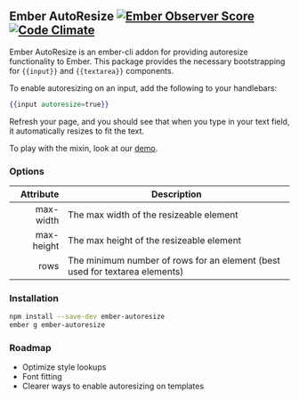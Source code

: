 ## Ember AutoResize [![Ember Observer Score](http://emberobserver.com/badges/ember-autoresize.svg)](http://emberobserver.com/addons/ember-autoresize) [![Code Climate](https://codeclimate.com/github/paddle8/ember-autoresize/badges/gpa.svg)](https://codeclimate.com/github/paddle8/ember-autoresize)

Ember AutoResize is an ember-cli addon for providing autoresize functionality to Ember. This package provides the necessary bootstrapping for `{{input}}` and `{{textarea}}` components.

To enable autoresizing on an input, add the following to your handlebars:

```handlebars
{{input autoresize=true}}
```

Refresh your page, and you should see that when you type in your text field, it automatically resizes to fit the text.

To play with the mixin, look at our [demo](http://paddle8.github.io/ember-autoresize).

### Options

 Attribute  | Description
-----------:|-----------------------------------------
 max-width  | The max width of the resizeable element
 max-height | The max height of the resizeable element
 rows       | The minimum number of rows for an element (best used for textarea elements)

### Installation

```bash
npm install --save-dev ember-autoresize
ember g ember-autoresize
```

### Roadmap
- Optimize style lookups
- Font fitting
- Clearer ways to enable autoresizing on templates
